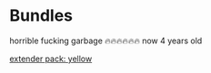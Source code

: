 # Bundles

horrible fucking garbage 🔥🔥🔥🔥🔥🔥 now 4 years old

[extender pack: yellow](https://github.com/SMOLKEYS/bundles-extension-yellow-java)
